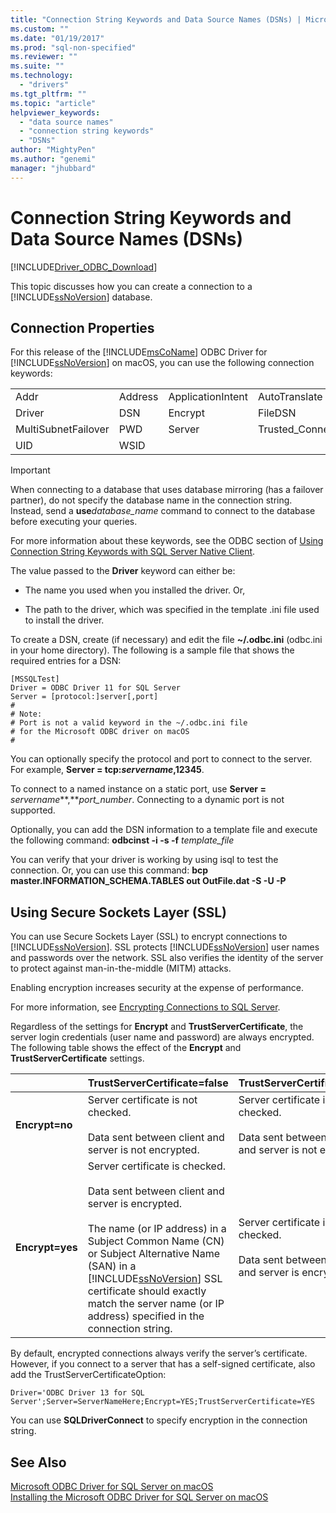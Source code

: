 ```yaml
---
title: "Connection String Keywords and Data Source Names (DSNs) | Microsoft Docs"
ms.custom: ""
ms.date: "01/19/2017"
ms.prod: "sql-non-specified"
ms.reviewer: ""
ms.suite: ""
ms.technology:
  - "drivers"
ms.tgt_pltfrm: ""
ms.topic: "article"
helpviewer_keywords:
  - "data source names"
  - "connection string keywords"
  - "DSNs"
author: "MightyPen"
ms.author: "genemi"
manager: "jhubbard"
---
```

# Connection String Keywords and Data Source Names (DSNs)
[!INCLUDE[Driver_ODBC_Download](../../../includes/driver_odbc_download.md)]

This topic discusses how you can create a connection to a [!INCLUDE[ssNoVersion](../../../includes/ssnoversion_md.md)] database.  

## Connection Properties  
For this release of the [!INCLUDE[msCoName](../../../includes/msconame_md.md)] ODBC Driver for [!INCLUDE[ssNoVersion](../../../includes/ssnoversion_md.md)] on macOS, you can use the following connection keywords:  

||||||  
|-|-|-|-|-|  
|Addr|Address|ApplicationIntent|AutoTranslate|Database|  
|Driver|DSN|Encrypt|FileDSN|MARS_Connection|  
|MultiSubnetFailover|PWD|Server|Trusted_Connection|TrustServerCertificate|  
|UID|WSID||||  

> [!IMPORTANT]  
> When connecting to a database that uses database mirroring (has a failover partner), do not specify the database name in the connection string. Instead, send a **use***database_name* command to connect to the database before executing your queries.  

For more information about these keywords, see the ODBC section of [Using Connection String Keywords with SQL Server Native Client](http://go.microsoft.com/fwlink/?LinkID=126696).  

The value passed to the **Driver** keyword can either be:  

-   The name you used when you installed the driver. Or,  

-   The path to the driver, which was specified in the template .ini file used to install the driver.  

To create a DSN, create (if necessary) and edit the file **~/.odbc.ini** (odbc.ini in your home directory). The following is a sample file that shows the required entries for a DSN:  

```  
[MSSQLTest]  
Driver = ODBC Driver 11 for SQL Server  
Server = [protocol:]server[,port]  
#   
# Note:  
# Port is not a valid keyword in the ~/.odbc.ini file  
# for the Microsoft ODBC driver on macOS  
#  
```  

You can optionally specify the protocol and port to connect to the server. For example, **Server = tcp:***servername***,12345**.  

To connect to a named instance on a static port, use **Server =** *servername***,***port_number*. Connecting to a dynamic port is not supported.  

Optionally, you can add the DSN information to a template file and execute the following command: **odbcinst -i -s -f** *template_file*  

You can verify that your driver is working by using isql to test the connection. Or, you can use this command: **bcp master.INFORMATION_SCHEMA.TABLES out OutFile.dat -S <server> -U <name> -P <password>**  

## Using Secure Sockets Layer (SSL)  
You can use Secure Sockets Layer (SSL) to encrypt connections to [!INCLUDE[ssNoVersion](../../../includes/ssnoversion_md.md)]. SSL protects [!INCLUDE[ssNoVersion](../../../includes/ssnoversion_md.md)] user names and passwords over the network. SSL also verifies the identity of the server to protect against man-in-the-middle (MITM) attacks.  

Enabling encryption increases security at the expense of performance.  

For more information, see [Encrypting Connections to SQL Server](http://go.microsoft.com/fwlink/?LinkId=220900).  

Regardless of the settings for **Encrypt** and **TrustServerCertificate**, the server login credentials (user name and password) are always encrypted. The following table shows the effect of the **Encrypt** and **TrustServerCertificate** settings.  

||**TrustServerCertificate=false**|**TrustServerCertificate=true**|  
|-|-------------------------------------|------------------------------------|  
|**Encrypt=no**|Server certificate is not checked.<br /><br />Data sent between client and server is not encrypted.|Server certificate is not checked.<br /><br />Data sent between client and server is not encrypted.|  
|**Encrypt=yes**|Server certificate is checked.<br /><br />Data sent between client and server is encrypted.<br /><br />The name (or IP address) in a Subject Common Name (CN) or Subject Alternative Name (SAN) in a [!INCLUDE[ssNoVersion](../../../includes/ssnoversion_md.md)] SSL certificate should exactly match the server name (or IP address) specified in the connection string.|Server certificate is not checked.<br /><br />Data sent between client and server is encrypted.|  

By default, encrypted connections always verify the server’s certificate. However, if you connect to a server that has a self-signed certificate, also add the TrustServerCertificateOption:  

```  
Driver='ODBC Driver 13 for SQL Server';Server=ServerNameHere;Encrypt=YES;TrustServerCertificate=YES  
```  


You can use **SQLDriverConnect** to specify encryption in the connection string.  

## See Also  
[Microsoft ODBC Driver for SQL Server on macOS](../../../connect/odbc/mac/microsoft-odbc-driver-for-sql-server-on-mac.md)  
[Installing the Microsoft ODBC Driver for SQL Server on macOS](../../../connect/odbc/mac/installing-the-microsoft-odbc-driver-for-sql-server-on-macos.md)  
